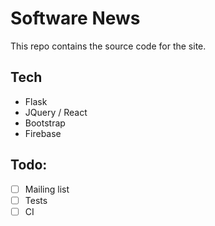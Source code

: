 # Software News
This repo contains the source code for the site.

## Tech
 * Flask
 * JQuery / React
 * Bootstrap
 * Firebase

## Todo:
- [ ] Mailing list
- [ ] Tests
- [ ] CI